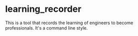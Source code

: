 # learning_recorder
This is a tool that records the learning of engineers to become professionals. It's a command line style.
